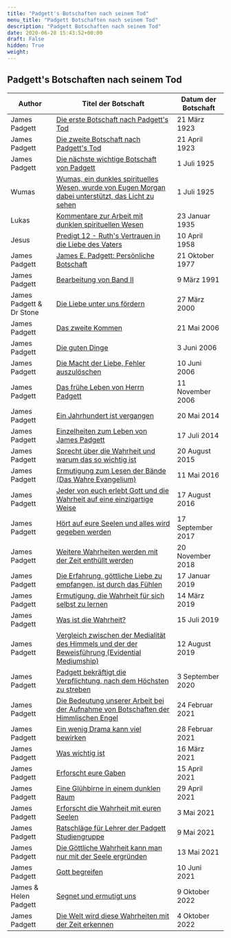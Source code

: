 ```yaml
---
title: "Padgett's Botschaften nach seinem Tod"
menu_title: "Padgett Botschaften nach seinem Tod"
description: "Padgett Botschaften nach seinem Tod"
date: 2020-06-28 15:43:52+00:00
draft: False
hidden: True
weight:
---
```

## Padgett's Botschaften nach seinem Tod

**Author** | **Titel der Botschaft** | **Datum der Botschaft**  
---|---|---
James Padgett | [Die erste Botschaft nach Padgett's Tod](/padgett-botschaften/padgett-botschaften-in-reihenfolge-des-datums/botschaften-nach-padgetts-tod/die-erste-botschaft-nach-padgetts-tod-eugen-morgan-james-padgett-21-maerz-1923/) | 21 März 1923
James Padgett | [Die zweite Botschaft nach Padgett's Tod](/padgett-botschaften/padgett-botschaften-in-reihenfolge-des-datums/botschaften-nach-padgetts-tod/die-zweite-botschaft-nach-padgetts-tod-eugen-morgan-james-padgett-21-april-1923/) | 21 April 1923
James Padgett | [Die nächste wichtige Botschaft von Padgett](/padgett-botschaften/padgett-botschaften-in-reihenfolge-des-datums/botschaften-nach-padgetts-tod/die-naechste-wichtige-botschaft-von-padgett-eugen-morgan-james-padgett-1-juli-1925/) | 1 Juli 1925
Wumas | [Wumas, ein dunkles spirituelles Wesen, wurde von Eugen Morgan dabei unterstützt, das Licht zu sehen](/padgett-botschaften/padgett-botschaften-in-reihenfolge-des-datums/botschaften-nach-padgetts-tod/wumas-ein-dunkles-spirituelles-wesen-wurde-von-eugen-morgan-dabei-unterstuetzt-das-licht-zu-sehen-eugen-morgan-wumas-1-juli-1925/) | 1 Juli 1925
Lukas | [Kommentare zur Arbeit mit dunklen spirituellen Wesen](/padgett-botschaften/padgett-botschaften-in-reihenfolge-des-datums/botschaften-nach-padgetts-tod/kommentare-zur-arbeit-mit-dunklen-spirituellen-wesen-eugen-morgan-lukas-23-januar-1935/) | 23 Januar 1935
Jesus | [Predigt 12 - Ruth's Vertrauen in die Liebe des Vaters](/samuels-botschaften/predigten-ueber-das-alte-testament/predigt-12-ruths-vertrauen-in-die-liebe-des-vaters-samuels-jesus-10-april-1958/) | 10 April 1958
James Padgett | [James E. Padgett: Persönliche Botschaft](/padgett-botschaften/padgett-botschaften-in-reihenfolge-des-datums/botschaften-nach-padgetts-tod/james-e-padgett-persoenliche-botschaft-dl-james-padgett-21-oktober-1977/) | 21 Oktober 1977
James Padgett | [Bearbeitung von Band II](/aktuelle-botschaften/aktuelle-botschaften-in-reihenfolge-des-datums/aktuelle-botschaften-1984-1994/bearbeitung-von-band-ii-ks-james-padgett-9-maerz-1991/) | 9 März 1991
James Padgett & Dr Stone | [Die Liebe unter uns fördern](/aktuelle-botschaften/aktuelle-botschaften-in-reihenfolge-des-datums/aktuelle-botschaften-2000/die-liebe-unter-uns-foerdern-ar-james-padgett-dr-stone-27-maerz-2000/) | 27 März 2000
James Padgett | [Das zweite Kommen](/aktuelle-botschaften/aktuelle-botschaften-in-reihenfolge-des-datums/aktuelle-botschaften-2006-2010/das-zweite-kommen-db-james-padgett-21-mai-2006/) | 21 Mai 2006
James Padgett | [Die guten Dinge](/aktuelle-botschaften/aktuelle-botschaften-in-reihenfolge-des-datums/aktuelle-botschaften-2006-2010/die-guten-dinge-db-james-padgett-3-juni-2006/) | 3 Juni 2006
James Padgett | [Die Macht der Liebe, Fehler auszulöschen](/aktuelle-botschaften/aktuelle-botschaften-in-reihenfolge-des-datums/aktuelle-botschaften-2006-2010/die-macht-der-liebe-fehler-auszuloeschen-ks-james-padgett-10-juni-2006/) | 10 Juni 2006
James Padgett | [Das frühe Leben von Herrn Padgett](/aktuelle-botschaften/aktuelle-botschaften-in-reihenfolge-des-datums/aktuelle-botschaften-2006-2010/das-fruehe-leben-von-herrn-padgett-fab-james-padgett-11-november-2006/) | 11 November 2006
James Padgett | [Ein Jahrhundert ist vergangen](/aktuelle-botschaften/aktuelle-botschaften-in-reihenfolge-des-datums/aktuelle-botschaften-2014/ein-jahrhundert-ist-vergangen-af-james-padgett-20-mai-2014/) | 20 Mai 2014
James Padgett | [Einzelheiten zum Leben von James Padgett](/aktuelle-botschaften/aktuelle-botschaften-in-reihenfolge-des-datums/aktuelle-botschaften-2014/einzelheiten-zum-leben-von-james-padgett-af-james-padgett-17-juli-2014/) | 17 Juli 2014
James Padgett | [Sprecht über die Wahrheit und warum das so wichtig ist](/aktuelle-botschaften/aktuelle-botschaften-in-reihenfolge-des-datums/aktuelle-botschaften-2015/sprecht-ueber-die-wahrheit-und-warum-das-so-wichtig-ist-af-james-padgett-20-august-2015/) | 20 August 2015
James Padgett | [Ermutigung zum Lesen der Bände (Das Wahre Evangelium)](/aktuelle-botschaften/aktuelle-botschaften-in-reihenfolge-des-datums/aktuelle-botschaften-2016/ermutigung-zum-lesen-der-baende-das-wahre-evangelium-af-james-padgett-11-mai-2016/) | 11 Mai 2016
James Padgett | [Jeder von euch erlebt Gott und die Wahrheit auf eine einzigartige Weise](/aktuelle-botschaften/aktuelle-botschaften-in-reihenfolge-des-datums/aktuelle-botschaften-2016/jeder-von-euch-erlebt-gott-und-die-wahrheit-auf-eine-einzigartige-weise-af-james-padgett-17-august-2016/) | 17 August 2016
James Padgett | [Hört auf eure Seelen und alles wird gegeben werden](/aktuelle-botschaften/aktuelle-botschaften-in-reihenfolge-des-datums/aktuelle-botschaften-2017/hoert-auf-eure-seelen-und-alles-wird-gegeben-werden-af-james-padgett-17-september-2017/) | 17 September 2017
James Padgett | [Weitere Wahrheiten werden mit der Zeit enthüllt werden](/aktuelle-botschaften/aktuelle-botschaften-in-reihenfolge-des-datums/aktuelle-botschaften-2018/weitere-wahrheiten-werden-mit-der-zeit-enthuellt-werden-af-james-padgett-20-november-2018/) | 20 November 2018
James Padgett | [Die Erfahrung, göttliche Liebe zu empfangen, ist durch das Fühlen](/aktuelle-botschaften/aktuelle-botschaften-in-reihenfolge-des-datums/aktuelle-botschaften-2019/die-erfahrung-goettliche-liebe-zu-empfangen-ist-durch-das-fuehlen-mc-james-padgett-17-januar-2019/) | 17 Januar 2019
James Padgett | [Ermutigung, die Wahrheit für sich selbst zu lernen](/aktuelle-botschaften/aktuelle-botschaften-in-reihenfolge-des-datums/aktuelle-botschaften-2019/ermutigung-die-wahrheit-fuer-sich-selbst-zu-lernen-af-james-padgett-14-maerz-2019/) | 14 März 2019
James Padgett | [Was ist die Wahrheit?](/aktuelle-botschaften/aktuelle-botschaften-in-reihenfolge-des-datums/aktuelle-botschaften-2019/was-ist-die-wahrheit-af-james-padgett-15-juli-2019/) | 15 Juli 2019
James Padgett | [Vergleich zwischen der Medialität des Himmels und der der Beweisführung (Evidential Mediumship)](/aktuelle-botschaften/aktuelle-botschaften-in-reihenfolge-des-datums/aktuelle-botschaften-2019/vergleich-zwischen-der-medialitaet-des-himmels-und-der-der-beweisfuehrung-evidential-mediumship-af-james-padgett-12-august-2019/) | 12 August 2019
James Padgett | [Padgett bekräftigt die Verpflichtung, nach dem Höchsten zu streben](/aktuelle-botschaften/aktuelle-botschaften-in-reihenfolge-des-datums/aktuelle-botschaften-2020/padgett-bekraeftigt-die-verpflichtung-nach-dem-hoechsten-zu-streben-af-james-padgett-3-september-2020/) | 3 September 2020
James Padgett | [Die Bedeutung unserer Arbeit bei der Aufnahme von Botschaften der Himmlischen Engel](/aktuelle-botschaften/aktuelle-botschaften-in-reihenfolge-des-datums/aktuelle-botschaften-2021/die-bedeutung-unserer-arbeit-bei-der-aufnahme-von-botschaften-der-himmlischen-engel-af-james-padgett-24-februar-2021/) | 24 Februar 2021
James Padgett | [Ein wenig Drama kann viel bewirken](/aktuelle-botschaften/aktuelle-botschaften-in-reihenfolge-des-datums/aktuelle-botschaften-2021/ein-wenig-drama-kann-viel-bewirken-jw-james-padgett-28-februar-2021/) | 28 Februar 2021
James Padgett | [Was wichtig ist](/aktuelle-botschaften/aktuelle-botschaften-in-reihenfolge-des-datums/aktuelle-botschaften-2021/was-wichtig-ist-jw-james-padgett-16-maerz-2021/) | 16 März 2021
James Padgett | [Erforscht eure Gaben](/aktuelle-botschaften/aktuelle-botschaften-in-reihenfolge-des-datums/aktuelle-botschaften-2021/erforscht-eure-gaben-jw-james-padgett-15-april-2021/) | 15 April 2021
James Padgett | [Eine Glühbirne in einem dunklen Raum](/aktuelle-botschaften/aktuelle-botschaften-in-reihenfolge-des-datums/aktuelle-botschaften-2021/eine-gluehbirne-in-einem-dunklen-raum-jw-james-padgett-29-april-2021/) | 29 April 2021
James Padgett | [Erforscht die Wahrheit mit euren Seelen](/aktuelle-botschaften/aktuelle-botschaften-in-reihenfolge-des-datums/aktuelle-botschaften-2021/erforscht-die-wahrheit-mit-euren-seelen-af-james-padgett-3-mai-2021/) | 3 Mai 2021
James Padgett | [Ratschläge für Lehrer der Padgett Studiengruppe](/aktuelle-botschaften/aktuelle-botschaften-in-reihenfolge-des-datums/aktuelle-botschaften-2021/ratschlaege-fuer-lehrer-der-padgett-studiengruppe-jw-james-padgett-9-mai-2021/) | 9 Mai 2021
James Padgett | [Die Göttliche Wahrheit kann man nur mit der Seele ergründen](/aktuelle-botschaften/aktuelle-botschaften-in-reihenfolge-des-datums/aktuelle-botschaften-2021/die-goettliche-wahrheit-kann-man-nur-mit-der-seele-ergruenden-jw-james-padgett-13-mai-2021/) | 13 Mai 2021
James Padgett | [Gott begreifen](/aktuelle-botschaften/aktuelle-botschaften-in-reihenfolge-des-datums/aktuelle-botschaften-2021/gott-begreifen-jw-james-padgett-10-juni-2021/) | 10 Juni 2021
James & Helen Padgett | [Segnet und ermutigt uns](/aktuelle-botschaften/aktuelle-botschaften-in-reihenfolge-des-datums/aktuelle-botschaften-2022/segnet-und-ermutigt-uns-af-james-helen-padgett-9-oktober-2022/) | 9 Oktober 2022
James Padgett | [Die Welt wird diese Wahrheiten mit der Zeit erkennen](/aktuelle-botschaften/aktuelle-botschaften-in-reihenfolge-des-datums/aktuelle-botschaften-2022/die-welt-wird-diese-wahrheiten-mit-der-zeit-erkennen-af-james-padgett-4-oktober-2022/) | 4 Oktober 2022
